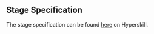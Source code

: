 ## Stage Specification

The stage specification can be found [here](https://hyperskill.org/projects/96/stages/533/implement) on Hyperskill.